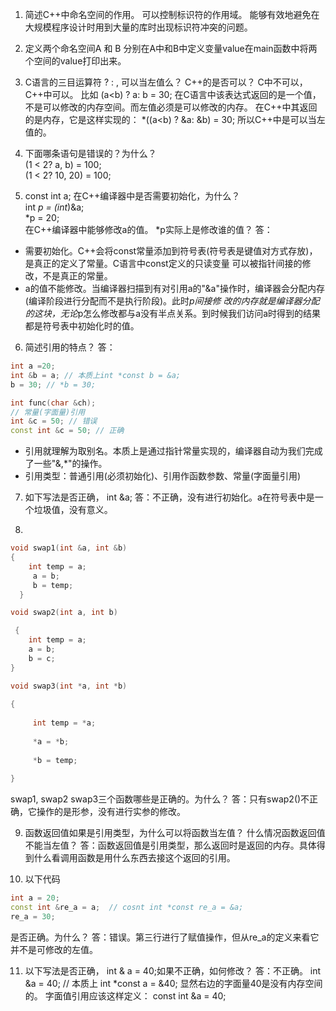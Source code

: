 1. 简述C++中命名空间的作用。
可以控制标识符的作用域。
能够有效地避免在大规模程序设计时用到大量的库时出现标识符冲突的问题。

2. 定义两个命名空间A 和 B 分别在A中和B中定义变量value在main函数中将两个空间的value打印出来。

3. C语言的三目运算符 ? : , 可以当左值么？ C++的是否可以？
C中不可以，C++中可以。
比如 (a<b) ? a: b = 30;
在C语言中该表达式返回的是一个值，不是可以修改的内存空间。而左值必须是可以修改的内存。
在C++中其返回的是内存，它是这样实现的：
    *((a<b) ? &a: &b) = 30;
	所以C++中是可以当左值的。


4. 下面哪条语句是错误的？为什么？  
(1 < 2? a, b) = 100;  
(1 < 2? 10, 20) = 100;

5. const int a; 在C++编译器中是否需要初始化，为什么？  
int *p = (int*)&a;  
*p  = 20;  
在C++编译器中能够修改a的值。
*p实际上是修改谁的值？
答：
- 需要初始化。C++会将const常量添加到符号表(符号表是键值对方式存放)，是真正的定义了常量。C语言中const定义的只读变量
可以被指针间接的修改，不是真正的常量。
- a的值不能修改。当编译器扫描到有对引用a的"&a"操作时，编译器会分配内存(编译阶段进行分配而不是执行阶段)。此时*p间接修
改的内存就是编译器分配的这块，无论*p怎么修改都与a没有半点关系。到时候我们访问a时得到的结果都是符号表中初始化时的值。


6. 简述引用的特点？
答：
```cpp
int a =20;
int &b = a; // 本质上int *const b = &a;
b = 30; // *b = 30;

int func(char &ch);
// 常量(字面量)引用
int &c = 50; // 错误
const int &c = 50; // 正确
```
- 引用就理解为取别名。本质上是通过指针常量实现的，编译器自动为我们完成了一些"&,*"的操作。
- 引用类型：普通引用(必须初始化)、引用作函数参数、常量(字面量引用)

7. 如下写法是否正确， 
int &a;
答：不正确，没有进行初始化。a在符号表中是一个垃圾值，没有意义。


8. 
```cpp
void swap1(int &a, int &b)  
{
	int temp = a;
	 a = b;     
	 b = temp;
  }

void swap2(int a, int b)

 {
	int temp = a;
  	a = b;
 	b = c;
}

void swap3(int *a, int *b)
   
{
     
	 int temp = *a;
     
	 *a = *b;
     
	 *b = temp;
   
}
```
swap1, swap2 swap3三个函数哪些是正确的。为什么？
答：只有swap2()不正确，它操作的是形参，没有进行实参的修改。


9. 函数返回值如果是引用类型，为什么可以将函数当左值？
   什么情况函数返回值不能当左值？
答：函数返回值是引用类型，那么返回时是返回的内存。具体得到什么看调用函数是用什么东西去接这个返回的引用。


10. 以下代码
```cpp    
int a = 20;  
const int &re_a = a;  // cosnt int *const re_a = &a;
re_a = 30;
```
是否正确。为什么？
答：错误。第三行进行了赋值操作，但从re_a的定义来看它并不是可修改的左值。


11. 以下写法是否正确， int & a = 40;如果不正确，如何修改？
答：不正确。
int &a = 40; // 本质上 int *const a = &40; 显然右边的字面量40是没有内存空间的。
字面值引用应该这样定义：
const int &a = 40;

 